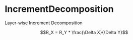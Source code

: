 # IncrementDecomposition

Layer-wise Increment Decomposition

$$R_X = R_Y * \frac{\Delta X}{\Delta Y}$$
